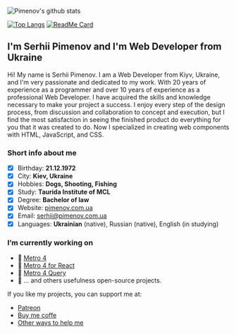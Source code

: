 ![Pimenov's github stats](https://github-readme-stats.vercel.app/api?username=olton&show_icons=true&theme=radical)

[![Top Langs](https://github-readme-stats.vercel.app/api/top-langs/?username=olton&layout=compact)](https://github.com/olton?tab=repositories)
[![ReadMe Card](https://github-readme-stats.vercel.app/api/pin/?username=olton&repo=Metro-UI-CSS)](https://github.com/olton/Metro-UI-CSS)


## I'm Serhii Pimenov and I'm Web Developer from Ukraine

Hi! My name is Serhii Pimenov. I am a Web Developer from Kiyv, Ukraine, and I'm very passionate and dedicated to my work. With 20 years of experience as a programmer and over 10 years of experience as a professional Web Developer. I have acquired the skills and knowledge necessary to make your project a success. I enjoy every step of the design process, from discussion and collaboration to concept and execution, but I find the most satisfaction in seeing the finished product do everything for you that it was created to do. Now I specialized in creating web components with HTML, JavaScript, and CSS.

### Short info about me
- [x] Birthday: **21.12.1972**
- [x] City: **Kiev, Ukraine**
- [x] Hobbies: **Dogs, Shooting, Fishing**
- [x] Study: **Taurida Institute of MCL**
- [x] Degree: **Bachelor of law**
- [x] Website: [pimenov.com.ua](https://pimenov.com.ua)
- [x] Email: [serhii@pimenov.com.ua](mailto:serhii@pimenov.com.ua)
- [x] Languages: **Ukrainian** (native), Russian (native), English (in studying)

### I’m currently working on
- 🔭 [Metro 4](https://github.com/olton/Metro-UI-CSS)
- 🔭 [Metro 4 for React](https://github.com/olton/Metro-React)
- 🔭 [Metro 4 Query](https://github.com/olton/m4q)
- 🔭 ... and others usefulness open-source projects.

If you like my projects, you can support me at: 
- [Patreon](https://www.patreon.com/metroui)
- [Buy me coffe](https://www.buymeacoffee.com/pimenov)
- [Other ways to help me](https://metroui.org.ua/support.html)

